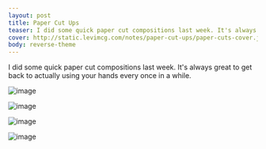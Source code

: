 ```yaml
---
layout: post
title: Paper Cut Ups
teaser: I did some quick paper cut compositions last week. It's always great to get back to actually using your hands every once in a while.
cover: http://static.levimcg.com/notes/paper-cut-ups/paper-cuts-cover.jpg
body: reverse-theme
---
```

I did some quick paper cut compositions last week. It's always great to get back to actually using your hands every once in a while.

![image](http://static.levimcg.com/notes/paper-cut-ups/salad-web.jpg)

![image](http://static.levimcg.com/notes/paper-cut-ups/waves-web.jpg)

![image](http://static.levimcg.com/notes/paper-cut-ups/checks-web-alt.png)

![image](http://static.levimcg.com/notes/paper-cut-ups/eyes-web.png)
